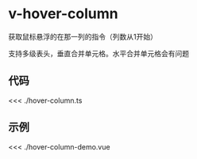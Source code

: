 # v-hover-column

获取鼠标悬浮的在那一列的指令（列数从1开始）

支持多级表头，垂直合并单元格。水平合并单元格会有问题

## 代码

<<< ./hover-column.ts

## 示例

<<< ./hover-column-demo.vue
